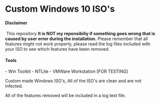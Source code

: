 # Custom Windows 10 ISO's

#### Disclaimer
&nbsp;This repository 
**It is NOT my reponsibiliy if something goes wrong that is caused by user error during the installation.** 
Please remember that all features might not work properly, please read the log files included with your ISO to see which features have been removed.

#### Tools
\- Win Toolkit
\- NTLite
\- VMWare Workstation [FOR TESTING]



Custom made Windows ISO's, All of the ISO's are clean and are not infected.

All of the features removed will be included in a log text file.





